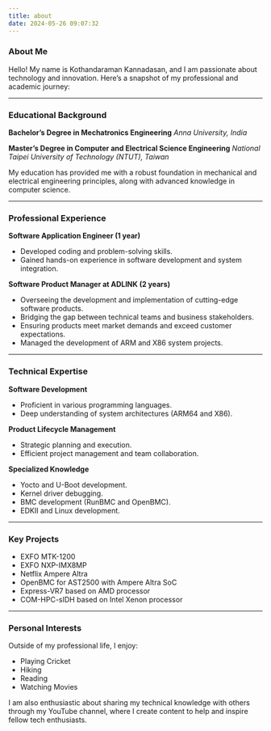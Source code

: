 ```yaml
---
title: about
date: 2024-05-26 09:07:32
---
```




### **About Me**

Hello! My name is Kothandaraman Kannadasan, and I am passionate about technology and innovation. Here’s a snapshot of my professional and academic journey:

------

### **Educational Background**

**Bachelor’s Degree in Mechatronics Engineering**
*Anna University, India*

**Master’s Degree in Computer and Electrical Science Engineering**
*National Taipei University of Technology (NTUT), Taiwan*

My education has provided me with a robust foundation in mechanical and electrical engineering principles, along with advanced knowledge in computer science.

------

### **Professional Experience**

**Software Application Engineer (1 year)**

- Developed coding and problem-solving skills.
- Gained hands-on experience in software development and system integration.

**Software Product Manager at ADLINK (2 years)**

- Overseeing the development and implementation of cutting-edge software products.
- Bridging the gap between technical teams and business stakeholders.
- Ensuring products meet market demands and exceed customer expectations.
- Managed the development of ARM and X86 system projects.

------

### **Technical Expertise**

**Software Development**

- Proficient in various programming languages.
- Deep understanding of system architectures (ARM64 and X86).

**Product Lifecycle Management**

- Strategic planning and execution.
- Efficient project management and team collaboration.

**Specialized Knowledge**

- Yocto and U-Boot development.
- Kernel driver debugging.
- BMC development (RunBMC and OpenBMC).
- EDKII and Linux development.

------

### **Key Projects**

- EXFO MTK-1200
- EXFO NXP-IMX8MP
- Netflix Ampere Altra
- OpenBMC for AST2500 with Ampere Altra SoC
- Express-VR7 based on AMD processor
- COM-HPC-sIDH based on Intel Xenon processor

------

### **Personal Interests**

Outside of my professional life, I enjoy:

- Playing Cricket
- Hiking
- Reading
- Watching Movies

I am also enthusiastic about sharing my technical knowledge with others through my YouTube channel, where I create content to help and inspire fellow tech enthusiasts.
